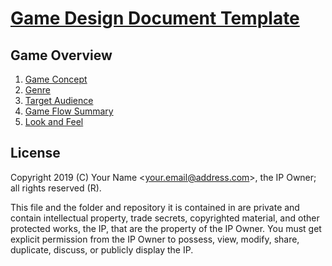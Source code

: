 # [Game Design Document Template](../readme.md)

## Game Overview

1. [Game Concept](./game_overview/game_concept.md)
2. [Genre](./game_overview/genre.md)
3. [Target Audience](./game_overview/target_audience.md)
4. [Game Flow Summary](./game_overview/game_flow_summary.md)
5. [Look and Feel](./game_overview/look_and_feel.md)

## License

Copyright 2019 (C) Your Name <<your.email@address.com>>, the IP Owner; all rights reserved (R).

This file and the folder and repository it is contained in are private and contain intellectual property, trade secrets, copyrighted material, and other protected works, the IP, that are the property of the IP Owner. You must get explicit permission from the IP Owner to possess, view, modify, share, duplicate, discuss, or publicly display the IP.
